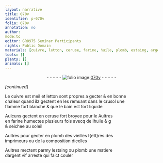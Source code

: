 ```yaml
---
layout: narrative
title: 070v
identifier: p-070v
folio: 070v
annotation: no
author:
mode:tc
editor: GR8975 Seminar Participants
rights: Public Domain
materials: [cuivre, letton, ceruse, farine, huile, plomb, estaing, argent vif]
tools: []
plants: []
animals: []
---
```


<div class="folio" align="center">- - - - - <a href="http://gallica.bnf.fr/ark:/12148/btv1b10500001g/f146.image" target="_blank"><img src="https://cu-mkp.github.io/2017-workshop-edition/assets/photo-icon.png" alt="folio image: " style="display:inline-block; margin-bottom:-3px;"/>070v</a> - - - - - </div>  
 
*[continued]*
  
Le <span class="m">cuivre</span> est meil et <span class="m">letton</span> sont propres a gecter & en bonne<br/> chaleur quand ilz gectent en les remuant dans le crusol une<br/> flamme fort blanche & que le bain est fort liquide
 
Aulcuns gectent en <span class="m">ceruse</span> fort broyee pour le Aultres<br/> en <span class="m">farine</span> humectee plusieurs fois avecq de l<span class="m">huile</span> & g<br/> & seichee au soleil
 
Aultres pour gecter en <span class="m">plomb</span> des vieilles l{ett}res des<br/> imprimeurs ou de la composition dicelles
 
Aultres mectent parmy l<span class="m">estaing</span> ou <span class="m">plomb</span> une matiere<br/> d<span class="m">argent vif</span> arreste qui faict couler
 
